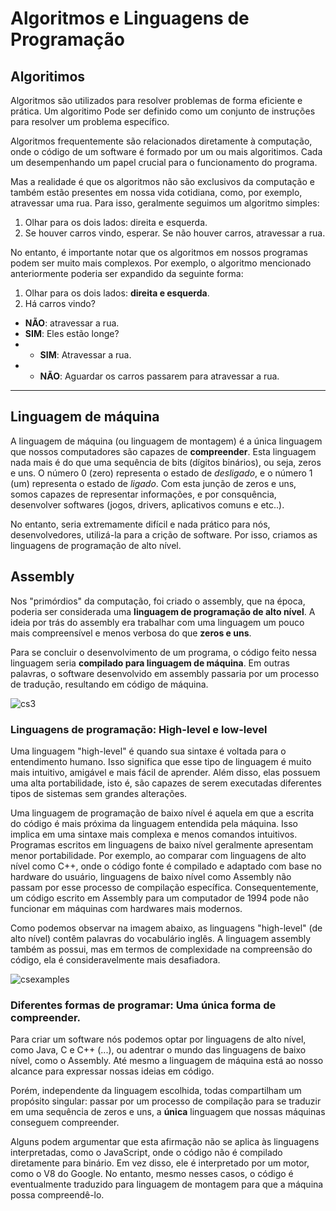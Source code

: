 # Algoritmos e Linguagens de Programação

## Algoritimos
Algoritmos são utilizados para resolver problemas de forma eficiente e prática. Um algoritimo Pode ser definido como um conjunto de instruções para resolver um problema específico.

Algoritmos frequentemente são relacionados diretamente à computação, onde o código de um software é formado por um ou mais algoritimos. Cada um desempenhando um papel crucial para o funcionamento do programa.

Mas a realidade é que os algoritmos não são exclusivos da computação e também estão presentes em nossa vida cotidiana, como, por exemplo, atravessar uma rua. Para isso, geralmente seguimos um algoritmo simples:

1. Olhar para os dois lados: direita e esquerda.
2. Se houver carros vindo, esperar. Se não houver carros, atravessar a rua.

No entanto, é importante notar que os algoritmos em nossos programas podem ser muito mais complexos. Por exemplo, o algoritmo mencionado anteriormente poderia ser expandido da seguinte forma:

1. Olhar para os dois lados: __direita e esquerda__.
2. Há carros vindo?
+ __NÃO__: atravessar a rua.
+ __SIM__: Eles estão longe?
+ + __SIM__: Atravessar a rua.
+ + __NÃO__: Aguardar os carros passarem para atravessar a rua.

____________________

## Linguagem de máquina
A linguagem de máquina (ou linguagem de montagem) é a única linguagem que nossos computadores são capazes de __compreender__. Esta linguagem nada mais é do que uma sequência de bits (dígitos binários), ou seja, zeros e uns. O número 0 (zero) representa o estado de _desligado_, e o número 1 (um) representa o estado de _ligado_. Com esta junção de zeros e uns, somos capazes de representar informações, e por consquência, desenvolver softwares (jogos, drivers, aplicativos comuns e etc..).    

No entanto, seria extremamente difícil e nada prático para nós, desenvolvedores, utilizá-la para a crição de software. Por isso, criamos as linguagens de programação de alto nível.

## Assembly
Nos "primórdios" da computação, foi criado o assembly, que na época, poderia ser considerada uma __linguagem de programação de alto nível__. A ideia por trás do assembly era trabalhar com uma linguagem um pouco mais compreensível e menos verbosa do que __zeros e uns__. 

Para se concluir o desenvolvimento de um programa, o código feito nessa linguagem seria __compilado para linguagem de máquina__. Em outras palavras, o software desenvolvido em assembly passaria por um processo de tradução, resultando em código de máquina.

![cs3](https://github.com/FireguiQueen/Java/assets/98475125/fab22565-c394-4bbc-8ecb-eaf320039160)

### Linguagens de programação: High-level e low-level
Uma linguagem "high-level" é quando sua sintaxe é voltada para o entendimento humano. Isso significa que esse tipo de linguagem é muito mais intuitivo, amigável e mais fácil de aprender. Além disso, elas possuem uma alta portabilidade, isto é, são capazes de serem executadas diferentes tipos de sistemas sem grandes alterações. 

Uma linguagem de programação de baixo nível é aquela em que a escrita do código é mais próxima da linguagem entendida pela máquina. Isso implica em uma sintaxe mais complexa e menos comandos intuitivos. Programas escritos em linguagens de baixo nível geralmente apresentam menor portabilidade. Por exemplo, ao comparar com linguagens de alto nível como C++, onde o código fonte é compilado e adaptado com base no hardware do usuário, linguagens de baixo nível como Assembly não passam por esse processo de compilação específica. Consequentemente, um código escrito em Assembly para um computador de 1994 pode não funcionar em máquinas com hardwares mais modernos.

Como podemos observar na imagem abaixo, as linguagens "high-level" (de alto nível) contêm palavras do vocabulário inglês. A linguagem assembly também as possui, mas em termos de complexidade na compreensão do código, ela é consideravelmente mais desafiadora. 
   
![csexamples](https://github.com/FireguiQueen/Java/assets/98475125/4b9fe8ff-543b-4054-8e57-43e3e34e51d3)

### Diferentes formas de programar: Uma única forma de compreender.
Para criar um software nós podemos optar por linguagens de alto nível, como Java, C e C++ (...), ou adentrar o mundo das linguagens de baixo nível, como o Assembly. Até mesmo a linguagem de máquina está ao nosso alcance para expressar nossas ideias em código.

Porém, independente da linguagem escolhida, todas compartilham um propósito singular: passar por um processo de compilação para se traduzir em uma sequência de zeros e uns, a __única__ linguagem que nossas máquinas conseguem compreender.

Alguns podem argumentar que esta afirmação não se aplica às linguagens interpretadas, como o JavaScript, onde o código não é compilado diretamente para binário. Em vez disso, ele é interpretado por um motor, como o V8 do Google. No entanto, mesmo nesses casos, o código é eventualmente traduzido para linguagem de montagem para que a máquina possa compreendê-lo.

